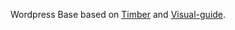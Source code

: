 Wordpress Base based on [Timber](https://github.com/timber) and [Visual-guide](https://github.com/pedric/visual-guide).